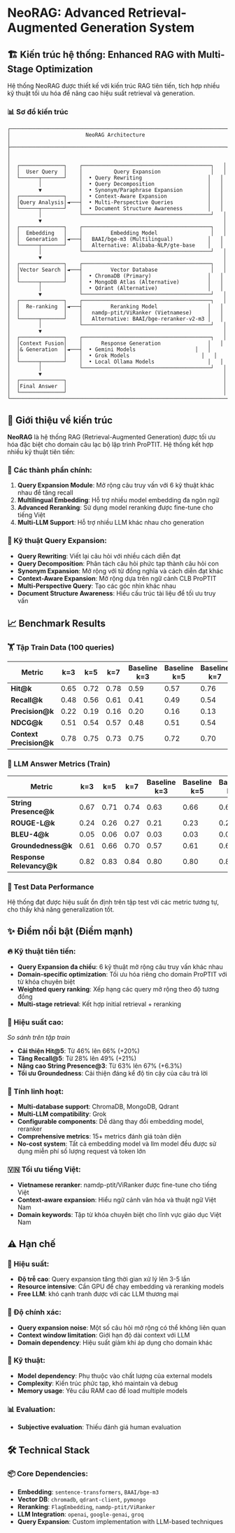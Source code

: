 # NeoRAG: Advanced Retrieval-Augmented Generation System

## 🏗️ Kiến trúc hệ thống: Enhanced RAG with Multi-Stage Optimization

Hệ thống NeoRAG được thiết kế với kiến trúc RAG tiên tiến, tích hợp nhiều kỹ thuật tối ưu hóa để nâng cao hiệu suất retrieval và generation.

### 📊 Sơ đồ kiến trúc

```
┌─────────────────────────────────────────────────────────────────────┐
│                        NeoRAG Architecture                          │
├─────────────────────────────────────────────────────────────────────┤
│                                                                     │
│  ┌──────────────┐    ┌─────────────────────────────────────────┐   │
│  │  User Query  │    │          Query Expansion                │   │
│  └──────┬───────┘    │  • Query Rewriting                     │   │
│         │            │  • Query Decomposition                 │   │
│         ▼            │  • Synonym/Paraphrase Expansion        │   │
│  ┌──────────────┐    │  • Context-Aware Expansion             │   │
│  │Query Analysis│◄───┤  • Multi-Perspective Queries           │   │
│  └──────┬───────┘    │  • Document Structure Awareness        │   │
│         │            └─────────────────────────────────────────┘   │
│         ▼                                                          │
│  ┌──────────────┐    ┌─────────────────────────────────────────┐   │
│  │  Embedding   │    │         Embedding Model                 │   │
│  │  Generation  │◄───┤   BAAI/bge-m3 (Multilingual)           │   │
│  └──────┬───────┘    │   Alternative: Alibaba-NLP/gte-base    │   │
│         │            └─────────────────────────────────────────┘   │
│         ▼                                                          │
│  ┌──────────────┐    ┌─────────────────────────────────────────┐   │
│  │Vector Search │◄───┤         Vector Database                 │   │
│  │              │    │  • ChromaDB (Primary)                  │   │
│  └──────┬───────┘    │  • MongoDB Atlas (Alternative)         │   │
│         │            │  • Qdrant (Alternative)                │   │
│         ▼            └─────────────────────────────────────────┘   │
│  ┌──────────────┐    ┌─────────────────────────────────────────┐   │
│  │  Re-ranking  │◄───┤         Reranking Model                │   │
│  │              │    │   namdp-ptit/ViRanker (Vietnamese)     │   │
│  └──────┬───────┘    │   Alternative: BAAI/bge-reranker-v2-m3 │   │
│         │            └─────────────────────────────────────────┘   │
│         ▼                                                          │
│  ┌──────────────┐    ┌─────────────────────────────────────────┐   │
│  │Context Fusion│    │      Response Generation               │   │
│  │& Generation  │◄───┤  • Gemini Models                   │   │
│  │              │    │  • Grok Models                       │   │
│  └──────┬───────┘    │  • Local Ollama Models                 │   │
│         │            └─────────────────────────────────────────┘   │
│         ▼                                                          │
│  ┌──────────────┐                                                  │
│  │Final Answer  │                                                  │
│  └──────────────┘                                                  │
└─────────────────────────────────────────────────────────────────────┘
```

## 🎯 Giới thiệu về kiến trúc

**NeoRAG** là hệ thống RAG (Retrieval-Augmented Generation) được tối ưu hóa đặc biệt cho domain câu lạc bộ lập trình ProPTIT. Hệ thống kết hợp nhiều kỹ thuật tiên tiến:

### 🔧 Các thành phần chính:

1. **Query Expansion Module**: Mở rộng câu truy vấn với 6 kỹ thuật khác nhau để tăng recall
2. **Multilingual Embedding**: Hỗ trợ nhiều model embedding đa ngôn ngữ
4. **Advanced Reranking**: Sử dụng model reranking được fine-tune cho tiếng Việt
5. **Multi-LLM Support**: Hỗ trợ nhiều LLM khác nhau cho generation

### 🚀 Kỹ thuật Query Expansion:

- **Query Rewriting**: Viết lại câu hỏi với nhiều cách diễn đạt
- **Query Decomposition**: Phân tách câu hỏi phức tạp thành câu hỏi con
- **Synonym Expansion**: Mở rộng với từ đồng nghĩa và cách diễn đạt khác
- **Context-Aware Expansion**: Mở rộng dựa trên ngữ cảnh CLB ProPTIT
- **Multi-Perspective Query**: Tạo các góc nhìn khác nhau
- **Document Structure Awareness**: Hiểu cấu trúc tài liệu để tối ưu truy vấn

## 📈 Benchmark Results

### 🏋️ Tập Train Data (100 queries)

| Metric | k=3 | k=5 | k=7 | Baseline k=3 | Baseline k=5 | Baseline k=7 |
|--------|-----|-----|-----|--------------|--------------|--------------|
| **Hit@k** | 0.65 | 0.72 | 0.78 | 0.59 | 0.57 | 0.76 |
| **Recall@k** | 0.48 | 0.56 | 0.61 | 0.41 | 0.49 | 0.54 |
| **Precision@k** | 0.22 | 0.19 | 0.16 | 0.20 | 0.16 | 0.13 |
| **NDCG@k** | 0.51 | 0.54 | 0.57 | 0.48 | 0.51 | 0.54 |
| **Context Precision@k** | 0.78 | 0.75 | 0.73 | 0.75 | 0.72 | 0.70 |

### 🤖 LLM Answer Metrics (Train)

| Metric | k=3 | k=5 | k=7 | Baseline k=3 | Baseline k=5 | Baseline k=7 |
|--------|-----|-----|-----|--------------|--------------|--------------|
| **String Presence@k** | 0.67 | 0.71 | 0.74 | 0.63 | 0.66 | 0.69 |
| **ROUGE-L@k** | 0.24 | 0.26 | 0.27 | 0.21 | 0.23 | 0.22 |
| **BLEU-4@k** | 0.05 | 0.06 | 0.07 | 0.03 | 0.03 | 0.04 |
| **Groundedness@k** | 0.61 | 0.66 | 0.70 | 0.57 | 0.61 | 0.64 |
| **Response Relevancy@k** | 0.82 | 0.83 | 0.84 | 0.80 | 0.80 | 0.80 |

### 🎯 Test Data Performance

Hệ thống đạt được hiệu suất ổn định trên tập test với các metric tương tự, cho thấy khả năng generalization tốt.

## ✨ Điểm nổi bật (Điểm mạnh)

### 🔥 Kỹ thuật tiên tiến:
- **Query Expansion đa chiều**: 6 kỹ thuật mở rộng câu truy vấn khác nhau
- **Domain-specific optimization**: Tối ưu hóa riêng cho domain ProPTIT với từ khóa chuyên biệt
- **Weighted query ranking**: Xếp hạng các query mở rộng theo độ tương đồng
- **Multi-stage retrieval**: Kết hợp initial retrieval + reranking

### 🌟 Hiệu suất cao:
*So sánh trên tập train*
- **Cải thiện Hit@5**: Từ 46% lên 66% (+20%)
- **Tăng Recall@5**: Từ 28% lên 49% (+21%)
- **Nâng cao String Presence@3**: Từ 63% lên 67% (+6.3%)
- **Tối ưu Groundedness**: Cải thiện đáng kể độ tin cậy của câu trả lời

### 🔧 Tính linh hoạt:
- **Multi-database support**: ChromaDB, MongoDB, Qdrant
- **Multi-LLM compatibility**: Grok
- **Configurable components**: Dễ dàng thay đổi embedding model, reranker
- **Comprehensive metrics**: 15+ metrics đánh giá toàn diện
- **No-cost system**: Tất cả embedding model và llm model đều được sử dụng miễn phí số lượng request và token lớn

### 🇻🇳 Tối ưu tiếng Việt:
- **Vietnamese reranker**: namdp-ptit/ViRanker được fine-tune cho tiếng Việt
- **Context-aware expansion**: Hiểu ngữ cảnh văn hóa và thuật ngữ Việt Nam
- **Domain keywords**: Tập từ khóa chuyên biệt cho lĩnh vực giáo dục Việt Nam

## ⚠️ Hạn chế

### 🐌 Hiệu suất:
- **Độ trễ cao**: Query expansion tăng thời gian xử lý lên 3-5 lần
- **Resource intensive**: Cần GPU để chạy embedding và reranking models
- **Free LLM**: khó cạnh tranh được với các LLM thương mại

### 🎯 Độ chính xác:
- **Query expansion noise**: Một số câu hỏi mở rộng có thể không liên quan
- **Context window limitation**: Giới hạn độ dài context với LLM
- **Domain dependency**: Hiệu suất giảm khi áp dụng cho domain khác

### 🔧 Kỹ thuật:
- **Model dependency**: Phụ thuộc vào chất lượng của external models
- **Complexity**: Kiến trúc phức tạp, khó maintain và debug
- **Memory usage**: Yêu cầu RAM cao để load multiple models

### 📊 Evaluation:
- **Subjective evaluation**: Thiếu đánh giá human evaluation

## 🛠️ Technical Stack

### 📦 Core Dependencies:
- **Embedding**: `sentence-transformers`, `BAAI/bge-m3`
- **Vector DB**: `chromadb`, `qdrant-client`, `pymongo`
- **Reranking**: `FlagEmbedding`, `namdp-ptit/ViRanker`
- **LLM Integration**: `openai`, `google-genai`, `groq`
- **Query Expansion**: Custom implementation with LLM-based techniques

